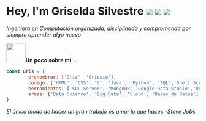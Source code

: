 # Hey, I'm Griselda Silvestre ![](https://www.gifsanimados.org/data/media/50/flor-imagen-animada-0318.gif) ![](https://www.gifsanimados.org/data/media/50/flor-imagen-animada-0303.gif) ![](https://www.gifsanimados.org/data/media/278/sol-imagen-animada-0758.gif)

*Ingeniera en Computación organizada, disciplinada y comprometida por siempre aprender algo nuevo*

<img src="https://cdn-icons-png.flaticon.com/512/2026/2026506.png" width="50px">**Un poco sobre mí...**


```javascript
const Gris = {
        pronombres: ['Gris', 'Grissie'], 
        codigo: ['HTML', 'CSS', 'C', 'Java', 'Python', 'SQL','Shell Script'],
        herramientas: ['SQL Server', 'MongoDB','Google Data Studio','Orange','Excel Intermedio','Office Intermedio'],
        areas: ['Data Science', 'Big Data', 'Cloud', 'Bases de Datos']
}
```
*El único modo de hacer un gran trabajo es amar lo que haces* -*Steve Jobs*



<!---
Gris-95/Gris-95 is a ✨ special ✨ repository because its `README.md` (this file) appears on your GitHub profile.
You can click the Preview link to take a look at your changes.
--->
